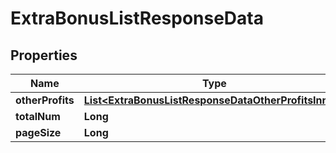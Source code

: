 

# ExtraBonusListResponseData


## Properties

| Name | Type | Description | Notes |
|------------ | ------------- | ------------- | -------------|
|**otherProfits** | [**List&lt;ExtraBonusListResponseDataOtherProfitsInner&gt;**](ExtraBonusListResponseDataOtherProfitsInner.md) |  |  [optional] |
|**totalNum** | **Long** |  |  [optional] |
|**pageSize** | **Long** |  |  [optional] |



